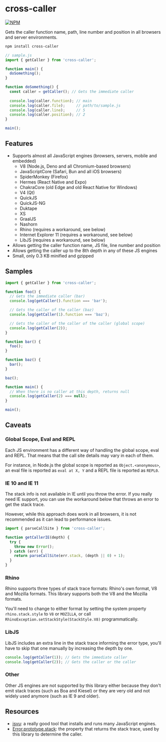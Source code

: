 # cross-caller

[![NPM](https://img.shields.io/npm/v/cross-caller)](https://www.npmjs.com/package/cross-caller)

Gets the caller function name, path, line number and position in all browsers and server environments. 

```sh
npm install cross-caller
```

```js
// sample.js
import { getCaller } from 'cross-caller';

function main() {
  doSomething();
}

function doSomething() {
  const caller = getCaller(); // Gets the immediate caller
  
  console.log(caller.function); // main
  console.log(caller.file);     // path/to/sample.js
  console.log(caller.line);     // 5
  console.log(caller.position); // 2
}

main();
```

## Features

- Supports almost all JavaScript engines (browsers, servers, mobile and embedded)
  - V8 (Node.js, Deno and all Chromium-based browsers)
  - JavaScriptCore (Safari, Bun and all iOS browsers)
  - SpiderMonkey (Firefox)
  - Hermes (React Native and Expo)
  - ChakraCore (old Edge and old React Native for Windows)
  - V4 (Qt)
  - QuickJS
  - QuickJS-NG
  - Duktape
  - XS
  - GraalJS
  - Nashorn
  - Rhino (requires a workaround, see below)
  - Internet Explorer 11 (requires a workaround, see below)
  - LibJS (requires a workaround, see below)
- Allows getting the caller function name, JS file, line number and position
- Allows getting the caller up to the 8th depth in any of these JS engines
- Small, only 0.3 KB minified and gzipped

## Samples

```js
import { getCaller } from 'cross-caller';

function foo() {
  // Gets the immediate caller (bar)
  console.log(getCaller().function === 'bar');

  // Gets the caller of the caller (baz)
  console.log(getCaller(1).function === 'baz');

  // Gets the caller of the caller of the caller (global scope)
  console.log(getCaller(2));
}

function bar() {
  foo();
}

function baz() {
  bar();
}

baz();
```

```js
function main() {
  // When there is no caller at this depth, returns null
  console.log(getCaller(2) === null);
}

main();
```

## Caveats

### Global Scope, Eval and REPL

Each JS environment has a different way of handling the global scope, eval and REPL.
That means that the call site details may vary in each of them.

For instance, in Node.js the global scope is reported as `Object.<anonymous>`, an eval file is reported as `eval at X, Y` and a REPL file is reported as `REPL0`.

### IE 10 and IE 11

The stack info is not available in IE until you throw the error.
If you really need IE support, you can use the workaround below that throws an error to get the stack trace.

However, while this approach does work in all browsers, it is not recommended as it can lead to performance issues.

```ts
import { parseCallSite } from 'cross-caller';

function getCallerIE(depth) {
  try {
    throw new Error();
  } catch (err) {
    return parseCallSite(err.stack, (depth || 0) + 1);
  }
}
```

### Rhino

Rhino supports three types of stack trace formats: Rhino's own format, V8 and Mozilla formats.
This library supports both the V8 and the Mozilla formats.

You'll need to change to either format by setting the system property `rhino.stack.style` to `V8` or `MOZILLA`, or call `RhinoException.setStackStyle(StackStyle.V8)` programmatically.

### LibJS

LibJS includes an extra line in the stack trace informing the error type, you'll have to skip that one manually by increasing the depth by one.

```ts
console.log(getCaller(1)); // Gets the immediate caller
console.log(getCaller(2)); // Gets the caller or the caller
```

### Other

Other JS engines are not supported by this library either because they don't emit stack traces (such as Boa and Kiesel) or they are very old and not widely used anymore (such as IE 9 and older).

## Resources

- [jsvu](https://github.com/GoogleChromeLabs/jsvu): a really good tool that installs and runs many JavaScript engines.
- [Error.prototype.stack](https://developer.mozilla.org/en-US/docs/Web/JavaScript/Reference/Global_Objects/Error/stack): the property that returns the stack trace, used by this library to determine the caller.

